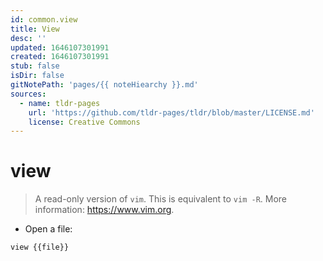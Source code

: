 ```yaml
---
id: common.view
title: View
desc: ''
updated: 1646107301991
created: 1646107301991
stub: false
isDir: false
gitNotePath: 'pages/{{ noteHiearchy }}.md'
sources:
  - name: tldr-pages
    url: 'https://github.com/tldr-pages/tldr/blob/master/LICENSE.md'
    license: Creative Commons
---
```

# view

> A read-only version of `vim`.
> This is equivalent to `vim -R`.
> More information: <https://www.vim.org>.

- Open a file:

`view {{file}}`

